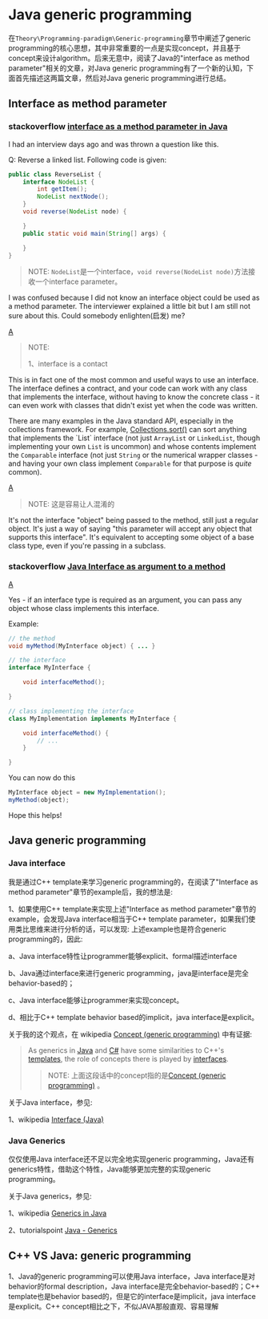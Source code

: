 # Java generic programming

在`Theory\Programming-paradigm\Generic-programming`章节中阐述了generic programming的核心思想，其中非常重要的一点是实现concept，并且基于concept来设计algorithm。后来无意中，阅读了Java的"interface as method parameter"相关的文章，对Java generic programming有了一个新的认知，下面首先描述这两篇文章，然后对Java generic programming进行总结。



## Interface as method parameter

### stackoverflow [interface as a method parameter in Java](https://stackoverflow.com/questions/2575429/interface-as-a-method-parameter-in-java)

I had an interview days ago and was thrown a question like this.

Q: Reverse a linked list. Following code is given:

```java
public class ReverseList { 
    interface NodeList {
        int getItem();
        NodeList nextNode();
    }
    void reverse(NodeList node) {

    }
    public static void main(String[] args) {

    }
}
```

> NOTE: `NodeList`是一个interface，`void reverse(NodeList node)`方法接收一个interface parameter。

I was confused because I did not know an interface object could be used as a method parameter. The interviewer explained a little bit but I am still not sure about this. Could somebody enlighten(启发) me?

[A](https://stackoverflow.com/a/2575454)

> NOTE: 
>
> 1、interface is a contact

This is in fact one of the most common and useful ways to use an interface. The interface defines a contract, and your code can work with any class that implements the interface, without having to know the concrete class - it can even work with classes that didn't exist yet when the code was written.

There are many examples in the Java standard API, especially in the collections framework. For example, [Collections.sort()](http://java.sun.com/javase/6/docs/api/java/util/Collections.html#sort(java.util.List)) can sort anything that implements the `List` interface (not just `ArrayList` or `LinkedList`, though implementing your own `List` is uncommon) and whose contents implement the `Comparable` interface (not just `String` or the numerical wrapper classes - and having your own class implement `Comparable` for that purpose is *quite* common).

[A](https://stackoverflow.com/a/2575450)

> NOTE: 这是容易让人混淆的

It's not the interface "object" being passed to the method, still just a regular object. It's just a way of saying "this parameter will accept any object that supports this interface". It's equivalent to accepting some object of a base class type, even if you're passing in a subclass.

### stackoverflow [Java Interface as argument to a method](https://stackoverflow.com/questions/40207720/java-interface-as-argument-to-a-method)



[A](https://stackoverflow.com/a/40207776)

Yes - if an interface type is required as an argument, you can pass any object whose class implements this interface.

Example:

```java
// the method
void myMethod(MyInterface object) { ... }

// the interface
interface MyInterface {

    void interfaceMethod();

}

// class implementing the interface
class MyImplementation implements MyInterface {

    void interfaceMethod() {
        // ...
    }

}
```

You can now do this

```java
MyInterface object = new MyImplementation();
myMethod(object);
```

Hope this helps!



## Java generic programming 

### Java interface

我是通过C++ template来学习generic programming的，在阅读了"Interface as method parameter"章节的example后，我的想法是: 

1、如果使用C++ template来实现上述"Interface as method parameter"章节的example，会发现Java interface相当于C++ template parameter，如果我们使用类比思维来进行分析的话，可以发现: 上述example也是符合generic programming的，因此: 

a、Java interface特性让programmer能够explicit、formal描述interface

b、Java通过interface来进行generic programming，java是interface是完全behavior-based的；

c、Java interface能够让programmer来实现concept。

d、相比于C++ template behavior based的implicit，java interface是explicit。

关于我的这个观点，在 wikipedia [Concept (generic programming)](https://en.wikipedia.org/wiki/Concept_(generic_programming)) 中有证据:

> As generics in [Java](https://en.wikipedia.org/wiki/Java_(programming_language)) and [C#](https://en.wikipedia.org/wiki/C_Sharp_(programming_language)) have some similarities to C++'s [templates](https://en.wikipedia.org/wiki/Template_(C%2B%2B)), the role of concepts there is played by [interfaces](https://en.wikipedia.org/wiki/Protocol_(object-oriented_programming)).
>
> > NOTE: 上面这段话中的concept指的是[Concept (generic programming)](https://en.wikipedia.org/wiki/Concept_(generic_programming)) 。

关于Java interface，参见:

1、wikipedia [Interface (Java)](https://en.wikipedia.org/wiki/Interface_(Java))

### Java Generics

仅仅使用Java interface还不足以完全地实现generic programming，Java还有generics特性，借助这个特性，Java能够更加完整的实现generic programming。

关于Java generics，参见:

1、wikipedia [Generics in Java](https://en.wikipedia.org/wiki/Generics_in_Java)

2、tutorialspoint [Java - Generics](https://www.tutorialspoint.com/java/java_generics.htm)



## C++ VS Java: generic programming

1、Java的generic programming可以使用Java interface，Java interface是对behavior的formal description，Java interface是完全behavior-based的；C++ template也是behavior based的，但是它的interface是implicit，java interface是explicit。C++ concept相比之下，不似JAVA那般直观、容易理解